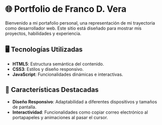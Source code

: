 # 🌐 Portfolio de Franco D. Vera

Bienvenido a mi portafolio personal, una representación de mi trayectoria como desarrollador web. Este sitio está diseñado para mostrar mis proyectos, habilidades y experiencia.

## 🖥️ Tecnologías Utilizadas

- **HTML5**: Estructura semántica del contenido.
- **CSS3**: Estilos y diseño responsivo.
- **JavaScript**: Funcionalidades dinámicas e interactivas.

## 🎨 Características Destacadas

- **Diseño Responsivo**: Adaptabilidad a diferentes dispositivos y tamaños de pantalla.
- **Interactividad**: Funcionalidades como copiar correo electrónico al portapapeles y animaciones al pasar el cursor.
